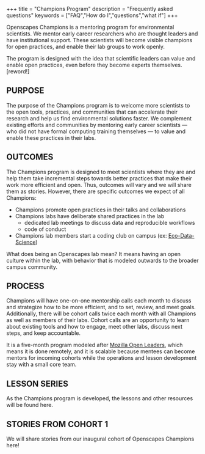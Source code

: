 +++
title = "Champions Program"
description = "Frequently asked questions"
keywords = ["FAQ","How do I","questions","what if"]
+++

Openscapes Champions is a mentoring program for environmental scientists. We mentor early career researchers who are thought leaders and have institutional support. These scientists will become visible champions for open practices, and enable their lab groups to work openly.

The program is designed with the idea that scientific leaders can value and enable open practices, even before they become experts themselves. [reword!]  


## PURPOSE

The purpose of the Champions program is to welcome more scientists to the open tools, practices, and communities that can accelerate their research and help us find environmental solutions faster. We complement existing efforts and communities by mentoring early career scientists — who did not have formal computing training themselves — to value and enable these practices in their labs. 

## OUTCOMES

The Champions program is designed to meet scientists where they are and help them take incremental steps towards better practices that make their work more efficient and open. Thus, outcomes will vary and we will share them as stories. However, there are specific outcomes we expect of all Champions: 

- Champions promote open practices in their talks and collaborations
- Champions labs have deliberate shared practices in the lab
  - dedicated lab meetings to discuss data and reproducible workflows
  - code of conduct
- Champions lab members start a coding club on campus (ex: [Eco-Data-Science](http://eco-data-science.github.io/))  


What does being an Openscapes lab mean? It means having an open culture within the lab, with behavior that is modeled outwards to the broader campus community.

## PROCESS

Champions will have one-on-one mentorship calls each month to discuss and strategize how to be more efficient, and to set, review, and meet goals. Additionally, there will be cohort calls twice each month with all Champions as well as members of their labs. Cohort calls are an opportunity to learn about existing tools and how to engage, meet other labs, discuss next steps, and keep accountable.

It is a five-month program modeled after [Mozilla Open Leaders](https://foundation.mozilla.org/en/opportunity/mozilla-open-leaders/), which means it is done remotely, and it is scalable because mentees can become mentors for incoming cohorts while the operations and lesson development stay with a small core team.

<!--
If you are interested in contributing or participating, please [get involved](/contact/) [fix link]
-->


## LESSON SERIES

As the Champions program is developed, the lessons and other resources will be found here.

## STORIES FROM COHORT 1

We will share stories from our inaugural cohort of Openscapes Champions here!

<br>

<!--
## COHORT 1

Our inaugural cohort of Champions: we have six amazing individuals. 

<br>

#### Allison Horst, PhD

> A lecturer of data science and statistics in an environmentally-focused graduate program.

<br>

#### Nina Therkildsen, PhD

> A jfaldkajfdkaj

<br>


#### Malin Pinsky, PhD

> An ecologist studying the impacts of climate change on ocean life.

<br>

#### Halley Froehlich, PhD

> A soon-to-be Assistant Professor in Environmental Studies and Ecology, Evolution & Marine Biology at UCSB studying marine aquaculture & fisheries under climate change.

<br>

  

---

> In case you haven't found the answer for your question please feel free to contact us, our customer support will be happy to help you.


-->
